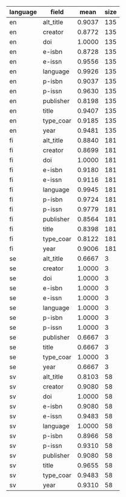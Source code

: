 | language   | field     |   mean |   size |
|------------|-----------|--------|--------|
| en         | alt_title | 0.9037 |    135 |
| en         | creator   | 0.8772 |    135 |
| en         | doi       | 1.0000 |    135 |
| en         | e-isbn    | 0.8728 |    135 |
| en         | e-issn    | 0.9556 |    135 |
| en         | language  | 0.9926 |    135 |
| en         | p-isbn    | 0.9037 |    135 |
| en         | p-issn    | 0.9630 |    135 |
| en         | publisher | 0.8198 |    135 |
| en         | title     | 0.9407 |    135 |
| en         | type_coar | 0.9185 |    135 |
| en         | year      | 0.9481 |    135 |
| fi         | alt_title | 0.8840 |    181 |
| fi         | creator   | 0.8699 |    181 |
| fi         | doi       | 1.0000 |    181 |
| fi         | e-isbn    | 0.9180 |    181 |
| fi         | e-issn    | 0.9116 |    181 |
| fi         | language  | 0.9945 |    181 |
| fi         | p-isbn    | 0.9724 |    181 |
| fi         | p-issn    | 0.9779 |    181 |
| fi         | publisher | 0.8564 |    181 |
| fi         | title     | 0.8398 |    181 |
| fi         | type_coar | 0.8122 |    181 |
| fi         | year      | 0.9006 |    181 |
| se         | alt_title | 0.6667 |      3 |
| se         | creator   | 1.0000 |      3 |
| se         | doi       | 1.0000 |      3 |
| se         | e-isbn    | 1.0000 |      3 |
| se         | e-issn    | 1.0000 |      3 |
| se         | language  | 1.0000 |      3 |
| se         | p-isbn    | 1.0000 |      3 |
| se         | p-issn    | 1.0000 |      3 |
| se         | publisher | 0.6667 |      3 |
| se         | title     | 0.6667 |      3 |
| se         | type_coar | 1.0000 |      3 |
| se         | year      | 0.6667 |      3 |
| sv         | alt_title | 0.8103 |     58 |
| sv         | creator   | 0.9080 |     58 |
| sv         | doi       | 1.0000 |     58 |
| sv         | e-isbn    | 0.9080 |     58 |
| sv         | e-issn    | 0.9483 |     58 |
| sv         | language  | 1.0000 |     58 |
| sv         | p-isbn    | 0.8966 |     58 |
| sv         | p-issn    | 0.9310 |     58 |
| sv         | publisher | 0.9080 |     58 |
| sv         | title     | 0.9655 |     58 |
| sv         | type_coar | 0.9483 |     58 |
| sv         | year      | 0.9310 |     58 |
